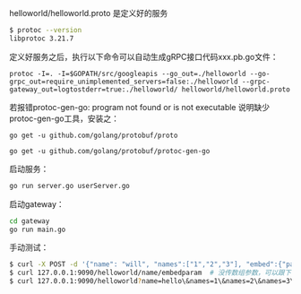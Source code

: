 helloworld/helloworld.proto 是定义好的服务

```bash
$ protoc --version
libprotoc 3.21.7
```

定义好服务之后，执行以下命令可以自动生成gRPC接口代码xxx.pb.go文件：

`protoc -I=. -I=$GOPATH/src/googleapis --go_out=./helloworld --go-grpc_out=require_unimplemented_servers=false:./helloworld --grpc-gateway_out=logtostderr=true:./helloworld/ helloworld/helloworld.proto` 

若报错protoc-gen-go: program not found or is not executable 说明缺少protoc-gen-go工具，安装之：

`go get -u github.com/golang/protobuf/proto`

`go get -u github.com/golang/protobuf/protoc-gen-go`

启动服务：
```bash
go run server.go userServer.go
```

启动gateway：
```bash
cd gateway
go run main.go
```

手动测试：
```bash
$ curl -X POST -d '{"name": "will", "names":["1","2","3"], "embed":{"param":"world"}}' 127.0.0.1:9090/helloworld
$ curl 127.0.0.1:9090/helloworld/name/embedparam  # 没传数组参数，可以跟下面的例子一样传
$ curl 127.0.0.1:9090/helloworld?name=hello\&names=1\&names=2\&names=3\&embed.param=world  # 注意转义符，和数组参数的传输方式
```